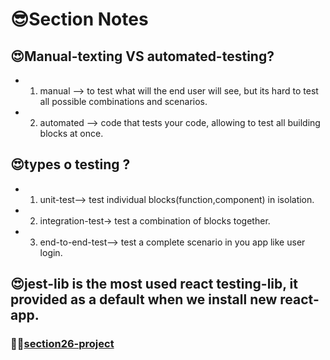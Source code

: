 # 😎Section Notes

## 😍Manual-texting VS automated-testing?

- 1. manual --> to test what will the end user will see, but its hard to test all possible combinations and scenarios.
- 2. automated --> code that tests your code, allowing to test all building blocks at once.

## 😍types o testing ?

- 1. unit-test--> test individual blocks(function,component) in isolation.
- 2. integration-test-> test a combination of blocks together.
- 3. end-to-end-test--> test a complete scenario in you app like user login.

## 😍jest-lib is the most used react testing-lib, it provided as a default when we install new react-app.

### 🐳🐳[section26-project]()
